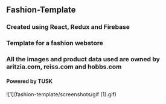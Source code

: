 ## Fashion-Template
### Created using React, Redux and Firebase
### Template for a fashion webstore
### All the images and product data used are owned by aritzia.com, reiss.com and hobbs.com
#### Powered by TUSK
![1](fashion-template/screenshots/gif (1).gif)


